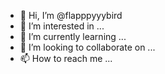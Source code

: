 - 👋 Hi, I’m @flapppyyybird
- 👀 I’m interested in ...
- 🌱 I’m currently learning ...
- 💞️ I’m looking to collaborate on ...
- 📫 How to reach me ...

<!---
flapppyyybird/flapppyyybird is a ✨ special ✨ repository because its `README.md` (this file) appears on your GitHub profile.
You can click the Preview link to take a look at your changes.
--->
